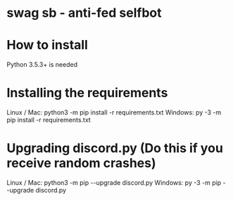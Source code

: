 # swag sb - anti-fed selfbot

# How to install

Python 3.5.3+ is needed

# Installing the requirements

Linux / Mac: python3 -m pip install -r requirements.txt
Windows: py -3 -m pip install -r requirements.txt
 
# Upgrading discord.py (Do this if you receive random crashes)

Linux / Mac: python3 -m pip --upgrade discord.py
Windows: py -3 -m pip --upgrade discord.py
